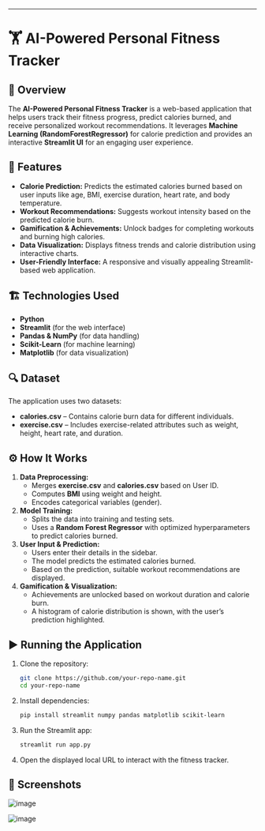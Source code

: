 ---

# 🏋️ AI-Powered Personal Fitness Tracker  

## 📌 Overview  
The **AI-Powered Personal Fitness Tracker** is a web-based application that helps users track their fitness progress, predict calories burned, and receive personalized workout recommendations. It leverages **Machine Learning (RandomForestRegressor)** for calorie prediction and provides an interactive **Streamlit UI** for an engaging user experience.  

## 🚀 Features  
- **Calorie Prediction:** Predicts the estimated calories burned based on user inputs like age, BMI, exercise duration, heart rate, and body temperature.  
- **Workout Recommendations:** Suggests workout intensity based on the predicted calorie burn.  
- **Gamification & Achievements:** Unlock badges for completing workouts and burning high calories.  
- **Data Visualization:** Displays fitness trends and calorie distribution using interactive charts.  
- **User-Friendly Interface:** A responsive and visually appealing Streamlit-based web application.  

## 🏗️ Technologies Used  
- **Python**  
- **Streamlit** (for the web interface)  
- **Pandas & NumPy** (for data handling)  
- **Scikit-Learn** (for machine learning)  
- **Matplotlib** (for data visualization)  

## 🔍 Dataset  
The application uses two datasets:  
- **calories.csv** – Contains calorie burn data for different individuals.  
- **exercise.csv** – Includes exercise-related attributes such as weight, height, heart rate, and duration.  

## ⚙️ How It Works  
1. **Data Preprocessing:**  
   - Merges **exercise.csv** and **calories.csv** based on User ID.  
   - Computes **BMI** using weight and height.  
   - Encodes categorical variables (gender).  
2. **Model Training:**  
   - Splits the data into training and testing sets.  
   - Uses a **Random Forest Regressor** with optimized hyperparameters to predict calories burned.  
3. **User Input & Prediction:**  
   - Users enter their details in the sidebar.  
   - The model predicts the estimated calories burned.  
   - Based on the prediction, suitable workout recommendations are displayed.  
4. **Gamification & Visualization:**  
   - Achievements are unlocked based on workout duration and calorie burn.  
   - A histogram of calorie distribution is shown, with the user’s prediction highlighted.  

## ▶️ Running the Application  
1. Clone the repository:  
   ```bash
   git clone https://github.com/your-repo-name.git
   cd your-repo-name
   ```
2. Install dependencies:  
   ```bash
   pip install streamlit numpy pandas matplotlib scikit-learn
   ```
3. Run the Streamlit app:  
   ```bash
   streamlit run app.py
   ```
4. Open the displayed local URL to interact with the fitness tracker.  

## 📌 Screenshots  
![image](https://github.com/user-attachments/assets/c05acfbf-f0ed-4ca4-8c36-48015780f818)

![image](https://github.com/user-attachments/assets/b1a38709-5a5c-4c82-952c-b99f521b7aaf)

